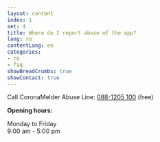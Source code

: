 ```yaml
---
layout: content
index: 1
set: 4
title: Where do I report abuse of the app?
lang: ro
contentLang: en
categories:
- ro
- faq
showBreadCrumbs: true
showContact: true
---
```


Call CoronaMelder Abuse Line:
<a href="tel:+31881205100">088-1205 100</a> (free)

**Opening hours:**

Monday to Friday<br />
9:00 am - 5:00 pm
